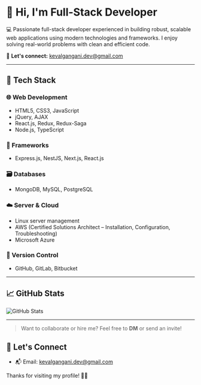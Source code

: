 # 👋 Hi, I'm Full-Stack Developer

💻 Passionate full-stack developer experienced in building robust, scalable web applications using modern technologies and frameworks. I enjoy solving real-world problems with clean and efficient code.

📩 **Let's connect:** kevalgangani.dev@gmail.com

---

## 🔧 Tech Stack

### 🌐 Web Development
- HTML5, CSS3, JavaScript
- jQuery, AJAX
- React.js, Redux, Redux-Saga
- Node.js, TypeScript

### 🚀 Frameworks
- Express.js, NestJS, Next.js, React.js

### 🗃️ Databases
- MongoDB, MySQL, PostgreSQL

### ☁️ Server & Cloud
- Linux server management
- AWS (Certified Solutions Architect – Installation, Configuration, Troubleshooting)
- Microsoft Azure

### 📂 Version Control
- GitHub, GitLab, Bitbucket

---

## 📈 GitHub Stats

![GitHub Stats](https://github-readme-stats.vercel.app/api?username=kg6706&show_icons=true&theme=radical)

---

> Want to collaborate or hire me? Feel free to **DM** or send an invite!

## 🤝 Let's Connect

- 📬 Email: kevalgangani.dev@gmail.com

Thanks for visiting my profile! 👨‍💻
